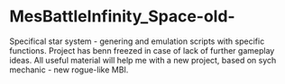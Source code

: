 # MesBattleInfinity_Space-old-

Specifical star system - genering and emulation scripts with specific functions. Project has benn freezed in case of lack of further gameplay ideas. All useful material will help me with a new project, based on sych mechanic - new rogue-like MBI.
